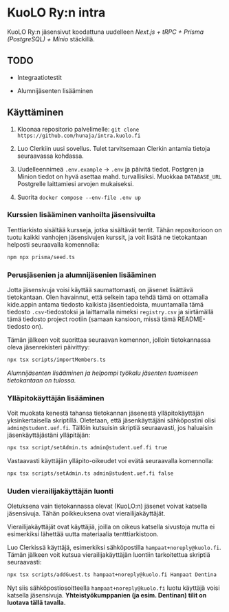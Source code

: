 # KuoLO Ry:n intra

KuoLO Ry:n jäsensivut koodattuna uudelleen _Next.js + tRPC + Prisma (PostgreSQL) + Minio_ stäckillä.

## TODO

- Integraatiotestit

- Alumnijäsenten lisääminen

## Käyttäminen

1. Kloonaa repositorio palvelimelle: `git clone https://github.com/hunaja/intra.kuolo.fi`

2. Luo Clerkiin uusi sovellus. Tulet tarvitsemaan Clerkin antamia tietoja seuraavassa kohdassa.

3. Uudelleennimeä `.env.example` -> `.env` ja päivitä tiedot. Postgren ja Minion tiedot on hyvä asettaa mahd. turvallisiksi.
   Muokkaa `DATABASE_URL` Postgrelle laittamiesi arvojen mukaiseksi.

4. Suorita `docker compose --env-file .env up`

### Kurssien lisääminen vanhoilta jäsensivuilta

Tenttiarkisto sisältää kursseja, jotka sisältävät tentit. Tähän repositorioon on tuotu kaikki vanhojen jäsensivujen kurssit, ja voit lisätä ne tietokantaan helposti seuraavalla komennolla:

```bash
npm npx prisma/seed.ts
```

### Perusjäsenien ja alumnijäsenien lisääminen

Jotta jäsensivuja voisi käyttää saumattomasti, on jäsenet lisättävä tietokantaan. Olen havainnut, että selkein tapa tehdä tämä on ottamalla kide.appin antama tiedosto kaikista jäsentiedoista, muuntamalla tämä tiedosto `.csv`-tiedostoksi ja laittamalla nimeksi `registry.csv` ja siirtämällä tämä tiedosto project rootiin (samaan kansioon, missä tämä README-tiedosto on).

Tämän jälkeen voit suorittaa seuraavan komennon, jolloin tietokannassa oleva jäsenrekisteri päivittyy:

```bash
npx tsx scripts/importMembers.ts
```

_Alumnijäsenten lisääminen ja helpompi työkalu jäsenten tuomiseen tietokantaan on tulossa._

### Ylläpitokäyttäjän lisääminen

Voit muokata kenestä tahansa tietokannan jäsenestä ylläpitokäyttäjän yksinkertaisella skriptillä. Oletetaan, että jäsenkäyttäjäni sähköpostini olisi `admin@student.uef.fi`. Tällöin kutsuisin skriptiä seuraavasti, jos haluaisin jäsenkäyttäjästäni ylläpitäjän:

```bash
npx tsx script/setAdmin.ts admin@student.uef.fi true
```

Vastaavasti käyttäjän ylläpito-oikeudet voi evätä seuraavalla komennolla:

```bash
npx tsx scripts/setAdmin.ts admin@student.uef.fi false
```

### Uuden vierailijakäyttäjän luonti

Oletuksena vain tietokannassa olevat (KuoLO:n) jäsenet voivat katsella jäsensivuja. Tähän poikkeuksena ovat vierailijakäyttäjät.

Vierailijakäyttäjät ovat käyttäjiä, joilla on oikeus katsella sivustoja mutta ei esimerkiksi lähettää uutta materiaalia tentttiarkistoon.

Luo Clerkissä käyttäjä, esimerkiksi sähköpostilla `hampaat+noreply@kuolo.fi`. Tämän jälkeen voit kutsua vierailijakäyttäjän luontiin tarkoitettua skriptiä seuraavasti:

```bash
npx tsx scripts/addGuest.ts hampaat+noreply@kuolo.fi Hampaat Dentina
```

Nyt siis sähköpostiosoitteella `hampaat+noreply@kuolo.fi` luotu käyttäjä voisi katsella jäsensivuja. **Yhteistyökumppanien (ja esim. Dentinan) tilit on luotava tällä tavalla.**
